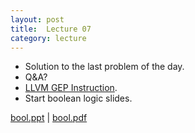 ```yaml
---
layout: post
title:  Lecture 07
category: lecture
---
```


* Solution to the last problem of the day.
* Q&A?
* [LLVM GEP Instruction](http://llvm.org/docs/GetElementPtr.html).
* Start boolean logic slides.

[bool.ppt][bool-slides] | [bool.pdf][bool-pdf]  

[bool-slides]: {{site.base}}/slides/bool.ppt
[bool-pdf]: {{site.base}}/slides/pdf/bool.pdf
